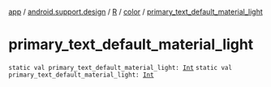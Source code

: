 [app](../../../index.md) / [android.support.design](../../index.md) / [R](../index.md) / [color](index.md) / [primary_text_default_material_light](.)

# primary_text_default_material_light

`static val primary_text_default_material_light: `[`Int`](https://kotlinlang.org/api/latest/jvm/stdlib/kotlin/-int/index.html)
`static val primary_text_default_material_light: `[`Int`](https://kotlinlang.org/api/latest/jvm/stdlib/kotlin/-int/index.html)